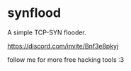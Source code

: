# synflood
A simple TCP-SYN flooder.

https://discord.com/invite/Bnf3e8pkyj

follow me for more free hacking tools :3
